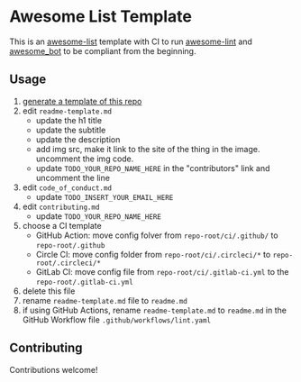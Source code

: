 # Awesome List Template

This is an [awesome-list](https://github.com/sindresorhus/awesome) template with CI to run [awesome-lint](https://github.com/sindresorhus/awesome-lint) and [awesome_bot](https://github.com/dkhamsing/awesome_bot) to be compliant from the beginning.

## Usage

1. [generate a template of this repo](https://github.com/jthegedus/awesome-list-template/generate)
2. edit `readme-template.md`
   - update the h1 title
   - update the subtitle
   - update the description
   - add img src, make it link to the site of the thing in the image. uncomment the img code.
   - update `TODO_YOUR_REPO_NAME_HERE` in the "contributors" link and uncomment the line
3. edit `code_of_conduct.md`
   - update `TODO_INSERT_YOUR_EMAIL_HERE`
4. edit `contributing.md`
   - update `TODO_YOUR_REPO_NAME_HERE`
5. choose a CI template
   - GitHub Action: move config folver from `repo-root/ci/.github/` to `repo-root/.github`
   - Circle CI: move config folder from `repo-root/ci/.circleci/*` to `repo-root/.circleci/*`
   - GitLab CI: move config file from `repo-root/ci/.gitlab-ci.yml` to the `repo-root/.gitlab-ci.yml`
6. delete this file
7. rename `readme-template.md` file to `readme.md`
8. if using GitHub Actions, rename `readme-template.md` to `readme.md` in the GitHub Workflow file `.github/workflows/lint.yaml`

## Contributing

Contributions welcome!
